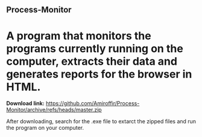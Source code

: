 ## Process-Monitor

# A program that monitors the programs currently running on the computer, extracts their data and generates reports for the browser in HTML.

**Download link:** https://github.com/Amiroffir/Process-Monitor/archive/refs/heads/master.zip

After downloading, search for the .exe file to extarct the zipped files and run the program on your computer. 
